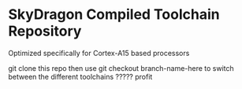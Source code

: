 # SkyDragon Compiled Toolchain Repository


Optimized specifically for Cortex-A15 based processors

git clone this repo
then use git checkout branch-name-here to switch between the different toolchains
?????
profit
